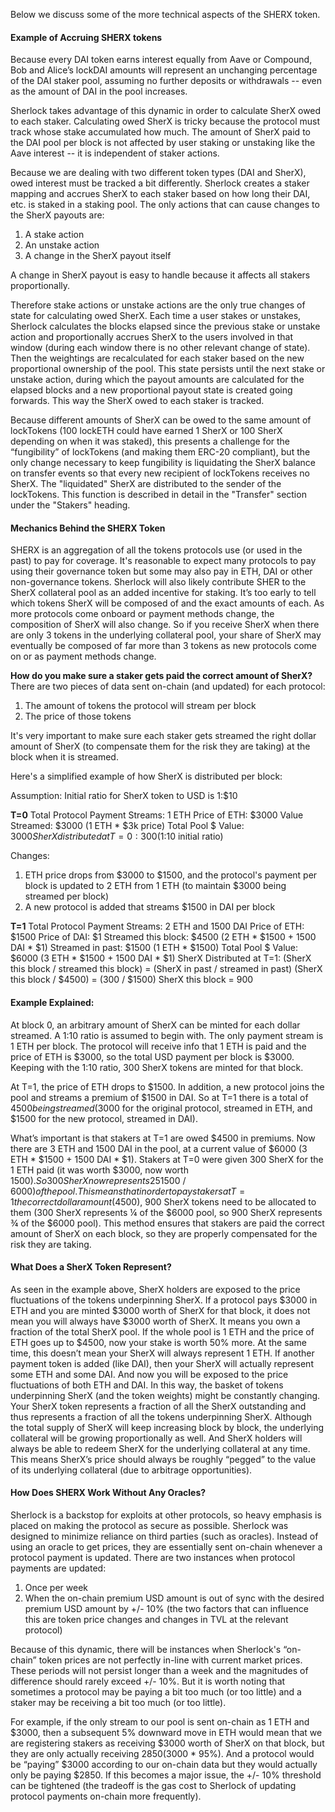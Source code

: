 Below we discuss some of the more technical aspects of the SHERX token.

#### Example of Accruing SHERX tokens
Because every DAI token earns interest equally from Aave or Compound, Bob and Alice’s lockDAI amounts will represent an unchanging percentage of the DAI staker pool, assuming no further deposits or withdrawals -- even as the amount of DAI in the pool increases.

Sherlock takes advantage of this dynamic in order to calculate SherX owed to each staker. Calculating owed SherX is tricky because the protocol must track whose stake accumulated how much. The amount of SherX paid to the DAI pool per block is not affected by user staking or unstaking like the Aave interest -- it is independent of staker actions.

Because we are dealing with two different token types (DAI and SherX), owed interest must be tracked a bit differently. Sherlock creates a staker mapping and accrues SherX to each staker based on how long their DAI, etc. is staked in a staking pool. The only actions that can cause changes to the SherX payouts are:

1. A stake action
2. An unstake action
3. A change in the SherX payout itself

A change in SherX payout is easy to handle because it affects all stakers proportionally.

Therefore stake actions or unstake actions are the only true changes of state for calculating owed SherX. Each time a user stakes or unstakes, Sherlock calculates the blocks elapsed since the previous stake or unstake action and proportionally accrues SherX to the users involved in that window (during each window there is no other relevant change of state). Then the weightings are recalculated for each staker based on the new proportional ownership of the pool. This state persists until the next stake or unstake action, during which the payout amounts are calculated for the elapsed blocks and a new proportional payout state is created going forwards. This way the SherX owed to each staker is tracked.

Because different amounts of SherX can be owed to the same amount of lockTokens (100 lockETH could have earned 1 SherX or 100 SherX depending on when it was staked), this presents a challenge for the “fungibility” of lockTokens (and making them ERC-20 compliant), but the only change necessary to keep fungibility is liquidating the SherX balance on transfer events so that every new recipient of lockTokens receives no SherX. The "liquidated" SherX are distributed to the sender of the lockTokens. This function is described in detail in the "Transfer" section under the "Stakers" heading.

#### Mechanics Behind the SHERX Token
SHERX is an aggregation of all the tokens protocols use (or used in the past) to pay for coverage. It's reasonable to expect many protocols to pay using their governance token but some may also pay in ETH, DAI or other non-governance tokens. Sherlock will also likely contribute SHER to the SherX collateral pool as an added incentive for staking. It’s too early to tell which tokens SherX will be composed of and the exact amounts of each. As more protocols come onboard or payment methods change, the composition of SherX will also change. So if you receive SherX when there are only 3 tokens in the underlying collateral pool, your share of SherX may eventually be composed of far more than 3 tokens as new protocols come on or as payment methods change.

**How do you make sure a staker gets paid the correct amount of SherX?**
There are two pieces of data sent on-chain (and updated) for each protocol:

1. The amount of tokens the protocol will stream per block
2. The price of those tokens

It's very important to make sure each staker gets streamed the right dollar amount of SherX (to compensate them for the risk they are taking) at the block when it is streamed.

Here's a simplified example of how SherX is distributed per block:

Assumption: Initial ratio for SherX token to USD is 1:$10

**T=0**
Total Protocol Payment Streams: 1 ETH
Price of ETH: $3000
Value Streamed: $3000 (1 ETH * $3k price)
Total Pool $ Value: $3000
SherX distributed at T=0: 300 (1:$10 initial ratio)

Changes:

1. ETH price drops from $3000 to $1500, and the protocol's payment per block is updated to 2 ETH from 1 ETH (to maintain $3000 being streamed per block)
2. A new protocol is added that streams $1500 in DAI per block

**T=1**
Total Protocol Payment Streams: 2 ETH and 1500 DAI
Price of ETH: $1500
Price of DAI: $1
Streamed this block: $4500 (2 ETH * $1500 + 1500 DAI * $1)
Streamed in past: $1500 (1 ETH * $1500)
Total Pool $ Value: $6000 (3 ETH * $1500 + 1500 DAI * $1)
SherX Distributed at T=1:
(SherX this block / streamed this block) = (SherX in past  /  streamed in past)
(SherX this block / $4500) = (300 / $1500)
SherX this block = 900

#### Example Explained:
At block 0, an arbitrary amount of SherX can be minted for each dollar streamed. A 1:10 ratio is assumed to begin with. The only payment stream is 1 ETH per block. The protocol will receive info that 1 ETH is paid and the price of ETH is $3000, so the total USD payment per block is $3000. Keeping with the 1:10 ratio, 300 SherX tokens are minted for that block.

At T=1, the price of ETH drops to $1500. In addition, a new protocol joins the pool and streams a premium of $1500 in DAI. So at T=1 there is a total of $4500 being streamed ($3000 for the original protocol, streamed in ETH, and $1500 for the new protocol, streamed in DAI).

What’s important is that stakers at T=1 are owed $4500 in premiums. Now there are 3 ETH and 1500 DAI in the pool, at a current value of $6000 (3 ETH * $1500 + 1500 DAI * $1). Stakers at T=0 were given 300 SherX for the 1 ETH paid (it was worth $3000, now worth $1500). So 300 SherX now represents 25% ($1500 / $6000) of the pool. This means that in order to pay stakers at T=1 the correct dollar amount ($4500), 900 SherX tokens need to be allocated to them (300 SherX represents ¼ of the $6000 pool, so 900 SherX represents ¾ of the $6000 pool). This method ensures that stakers are paid the correct amount of SherX on each block, so they are properly compensated for the risk they are taking.

#### What Does a SherX Token Represent?
As seen in the example above, SherX holders are exposed to the price fluctuations of the tokens underpinning SherX. If a protocol pays $3000 in ETH and you are minted $3000 worth of SherX for that block, it does not mean you will always have $3000 worth of SherX. It means you own a fraction of the total SherX pool. If the whole pool is 1 ETH and the price of ETH goes up to $4500, now your stake is worth 50% more. At the same time, this doesn’t mean your SherX will always represent 1 ETH. If another payment token is added (like DAI), then your SherX will actually represent some ETH and some DAI. And now you will be exposed to the price fluctuations of both ETH and DAI. In this way, the basket of tokens underpinning SherX (and the token weights) might be constantly changing. Your SherX token represents a fraction of all the SherX outstanding and thus represents a fraction of all the tokens underpinning SherX. Although the total supply of SherX will keep increasing block by block, the underlying collateral will be growing proportionally as well. And SherX holders will always be able to redeem SherX for the underlying collateral at any time. This means SherX’s price should always be roughly “pegged” to the value of its underlying collateral (due to arbitrage opportunities).

#### How Does SHERX Work Without Any Oracles?
Sherlock is a backstop for exploits at other protocols, so heavy emphasis is placed on making the protocol as secure as possible. Sherlock was designed to minimize reliance on third parties (such as oracles). Instead of using an oracle to get prices, they are essentially sent on-chain whenever a protocol payment is updated. There are two instances when protocol payments are updated:

1. Once per week
2. When the on-chain premium USD amount is out of sync with the desired premium USD amount by +/- 10% (the two factors that can influence this are token price changes and changes in TVL at the relevant protocol)

Because of this dynamic, there will be instances when Sherlock's “on-chain” token prices are not perfectly in-line with current market prices. These periods will not persist longer than a week and the magnitudes of difference should rarely exceed +/- 10%. But it is worth noting that sometimes a protocol may be paying a bit too much (or too little) and a staker may be receiving a bit too much (or too little).

For example, if the only stream to our pool is sent on-chain as 1 ETH and $3000, then a subsequent 5% downward move in ETH would mean that we are registering stakers as receiving $3000 worth of SherX on that block, but they are only actually receiving $2850 ($3000 * 95%). And a protocol would be “paying” $3000 according to our on-chain data but they would actually only be paying $2850. If this becomes a major issue, the +/- 10% threshold can be tightened (the tradeoff is the gas cost to Sherlock of updating protocol payments on-chain more frequently).
